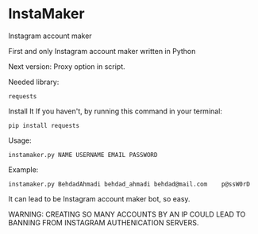 # InstaMaker
Instagram account maker

First and only Instagram account maker written in Python

Next version: Proxy option in script.

Needed library:

	requests
	
Install It If you haven't, by running this command in your terminal:

	pip install requests
	
Usage:

	instamaker.py NAME USERNAME EMAIL PASSWORD
	
Example:

	instamaker.py BehdadAhmadi behdad_ahmadi behdad@mail.com	p@ssW0rD
	
It can lead to be Instagram account maker bot, so easy.

WARNING: CREATING SO MANY ACCOUNTS BY AN IP COULD LEAD TO BANNING FROM INSTAGRAM AUTHENICATION SERVERS.

	
